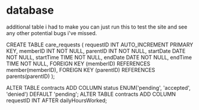 # database
additional table i had to make you can just run this to test the site and see any other potential bugs i've missed. 

CREATE TABLE care_requests (
    requestID INT AUTO_INCREMENT PRIMARY KEY,
    memberID INT NOT NULL,
    parentID INT NOT NULL,
    startDate DATE NOT NULL,
    startTime TIME NOT NULL,
    endDate DATE NOT NULL,
    endTime TIME NOT NULL,
    FOREIGN KEY (memberID) REFERENCES member(memberID),
    FOREIGN KEY (parentID) REFERENCES parents(parentID)
);

ALTER TABLE contracts ADD COLUMN status ENUM('pending', 'accepted', 'denied') DEFAULT 'pending';
ALTER TABLE contracts ADD COLUMN requestID INT AFTER dailyHoursWorked;
